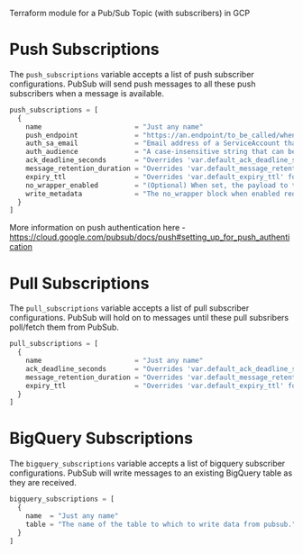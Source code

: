 Terraform module for a Pub/Sub Topic (with subscribers) in GCP

# Push Subscriptions

The `push_subscriptions` variable accepts a list of push subscriber configurations. PubSub will send push messages to all these push subscribers when a message is available.

```terraform
push_subscriptions = [
  {
    name                       = "Just any name"
    push_endpoint              = "https://an.endpoint/to_be_called/when_a_message/is_available/for_delivery"
    auth_sa_email              = "Email address of a ServiceAccount that has permission to call this endpoint"
    auth_audience              = "A case-insensitive string that can be used to validate intended audience"
    ack_deadline_seconds       = "Overrides 'var.default_ack_deadline_seconds' for this subscriber"
    message_retention_duration = "Overrides 'var.default_message_retention_duration' for this subscriber"
    expiry_ttl                 = "Overrides 'var.default_expiry_ttl' for this subscriber"
    no_wrapper_enabled         = "(Optional) When set, the payload to the push endpoint is not wrapped"
    write_metadata             = "The no_wrapper block when enabled requires this to determine whether metadata to be included"
  }
]
```
More information on push authentication here - https://cloud.google.com/pubsub/docs/push#setting_up_for_push_authentication

# Pull Subscriptions

The `pull_subscriptions` variable accepts a list of pull subscriber configurations. PubSub will hold on to messages until these pull subsribers poll/fetch them from PubSub.

```terraform
pull_subscriptions = [
  {
    name                       = "Just any name"
    ack_deadline_seconds       = "Overrides 'var.default_ack_deadline_seconds' for this subscriber"
    message_retention_duration = "Overrides 'var.default_message_retention_duration' for this subscriber"
    expiry_ttl                 = "Overrides 'var.default_expiry_ttl' for this subscriber"
  }
]
```

# BigQuery Subscriptions

The `bigquery_subscriptions` variable accepts a list of bigquery subscriber configurations. PubSub will write messages to an existing BigQuery table as they are received.

```terraform
bigquery_subscriptions = [
  {
    name  = "Just any name"
    table = "The name of the table to which to write data from pubsub."
  }
]
```
